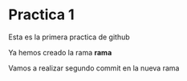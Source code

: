 # Practica 1

Esta es la primera practica de github


Ya hemos creado la rama **rama**


Vamos a realizar segundo commit en la nueva rama